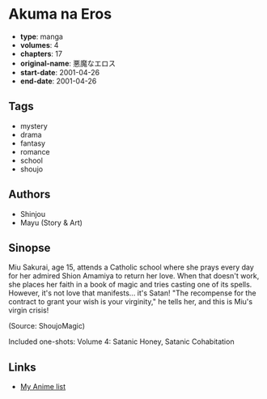 # Akuma na Eros

-   **type**: manga
-   **volumes**: 4
-   **chapters**: 17
-   **original-name**: 悪魔なエロス
-   **start-date**: 2001-04-26
-   **end-date**: 2001-04-26

## Tags

-   mystery
-   drama
-   fantasy
-   romance
-   school
-   shoujo

## Authors

-   Shinjou
-   Mayu (Story & Art)

## Sinopse

Miu Sakurai, age 15, attends a Catholic school where she prays every day for her admired Shion Amamiya to return her love. When that doesn't work, she places her faith in a book of magic and tries casting one of its spells. However, it's not love that manifests... it's Satan! "The recompense for the contract to grant your wish is your virginity," he tells her, and this is Miu's virgin crisis!

(Source: ShoujoMagic)

Included one-shots:
Volume 4: Satanic Honey, Satanic Cohabitation

## Links

-   [My Anime list](https://myanimelist.net/manga/677/Akuma_na_Eros)
